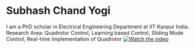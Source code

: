 # Subhash Chand Yogi

I am a PhD scholar in Electrical Engineering Department at IIT Kanpur India.
Research Area: Quadrotor Control, Learning based Control, Sliding Mode Control, Real-time Implementation of Quadrotor
[![Watch the video](https://github.com/subyogi/scyogi.github.io/assets/44064428/96c02043-acac-4f26-ac3c-acc4ae4cb77b)](https://youtu.be/_7ROiVev46E)
